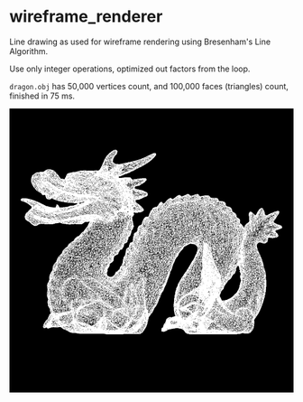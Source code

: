 # wireframe_renderer

Line drawing as used for wireframe rendering using Bresenham's Line Algorithm.

Use only integer operations, optimized out factors from the loop.

`dragon.obj` has 50,000 vertices count, and 100,000 faces (triangles) count, finished in 75 ms.

![screenshot](screenshot.png)
